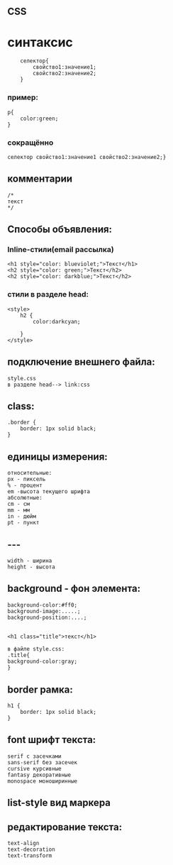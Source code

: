 ## CSS

# синтаксис 
	    селектор{
		    свойство1:значение1;
		    свойство2:значение2;
	    }
### пример:
	p{
		color:green;
	} 

### сокращённо

    селектор свойство1:значение1 свойство2:значение2;}	

## комментарии
    /*
	текст
    */

## Способы объявления:
### Inline-стили(email рассылка)
	<h1 style="color: blueviolet;">Текст</h1>
	<h2 style="color: green;">Текст</h2>
	<h2 style="color: darkblue;">Текст</h2>

### стили в разделе head:

	<style>
		h2 {
			color:darkcyan;

		}
	</style>

## подключение внешнего файла:

	style.css
	в разделе head--> link:css 

## class:
	.border {
		border: 1px solid black;
	}

## единицы измерения:
	относительные:
 	px - пиксель
 	% - процент
 	em -высота текущего шрифта
	абсолютные:
 	cm - см
 	mm - мм
 	in - дюйм
 	pt - пункт

 ## ---

 	width - ширина
 	height - высота

 ## background - фон элемента:
	background-color:#ff0;
	background-image:.....;
	background-position:....;

## 
	<h1 class="title">текст</h1>

	в файле style.css:
	.title{
	background-color:gray;
	}

## border рамка:

	h1 {
		border: 1px solid black;
	}
## font шрифт текста:

	serif с засечками
	sans-serif без засечек
	cursive курсивные
	fantasy декоративные
	monospace моноширинные

## list-style вид маркера 
## редактирование текста:
	text-align
	text-decoration
	text-transform


